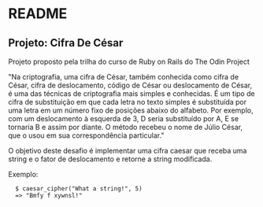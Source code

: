 # README

## Projeto: Cifra De César

Projeto proposto pela trilha do curso de Ruby on Rails do The Odin Project

"Na criptografia, uma cifra de César, também conhecida como cifra de César, cifra de deslocamento, código de César ou deslocamento de César, é uma das técnicas de criptografia mais simples e conhecidas. É um tipo de cifra de substituição em que cada letra no texto simples é substituída por uma letra em um número fixo de posições abaixo do alfabeto. Por exemplo, com um deslocamento à esquerda de 3, D seria substituído por A, E se tornaria B e assim por diante. O método recebeu o nome de Júlio César, que o usou em sua correspondência particular."

O objetivo deste desafio é implementar uma cifra caesar que receba uma string e o fator de deslocamento e retorne a string modificada.

Exemplo:

```
  $ caesar_cipher("What a string!", 5)
  => "Bmfy f xywnsl!"
```